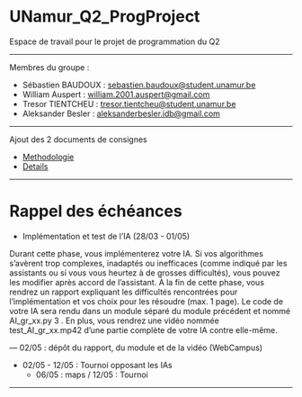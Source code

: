 # UNamur_Q2_ProgProject

Espace de travail pour le projet de programmation du Q2

---

Membres du groupe :

- Sébastien BAUDOUX : sebastien.baudoux@student.unamur.be
- William Auspert : william.2001.auspert@gmail.com
- Tresor TIENTCHEU : tresor.tientcheu@student.unamur.be
- Aleksander Besler : aleksanderbesler.idb@gmail.com

---

Ajout des 2 documents de consignes

- [Methodologie](https://github.com/Carouan/UNamur_Q2_ProgProject/blob/main/Methodologie.pdf)
- [Details](https://github.com/Carouan/UNamur_Q2_ProgProject/blob/main/Details.pdf)

---

# Rappel des échéances

* Implémentation et test de l’IA (28/03 - 01/05)

Durant cette phase, vous implémenterez votre IA. Si vos algorithmes s’avèrent trop complexes, inadaptés ou inefficaces (comme indiqué par les assistants ou si
vous vous heurtez à de grosses difficultés), vous pouvez les modifier après accord de l’assistant. À la fin de cette phase, vous rendrez un rapport expliquant
les difficultés rencontrées pour l’implémentation et vos choix pour les résoudre (max. 1 page). Le code de votre IA sera rendu dans un module séparé du module
précédent et nommé AI_gr_xx.py 3
. En plus, vous rendrez une vidéo nommée test_AI_gr_xx.mp42 d’une partie complète de votre IA contre elle-même.

— 02/05 : dépôt du rapport, du module et de la vidéo (WebCampus)


- 02/05 - 12/05 : Tournoi opposant les IAs 
  - 06/05 : maps / 12/05 : Tournoi

---
